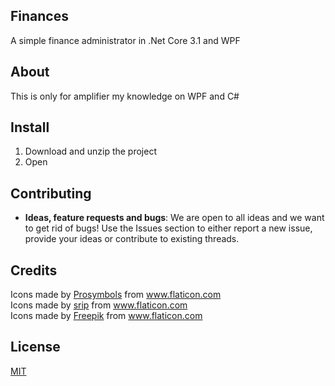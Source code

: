 ## Finances
A simple finance administrator in .Net Core 3.1 and WPF

## About
This is only for amplifier my knowledge on WPF and C#

## Install
1. Download and unzip the project
3. Open 

## Contributing

* **Ideas, feature requests and bugs**: We are open to all ideas and we want to get rid of bugs! Use the Issues section to either report a new issue, provide your ideas or contribute to existing threads.

## Credits
<div>Icons made by <a href="https://www.flaticon.com/authors/prosymbols" title="Prosymbols">Prosymbols</a> from <a href="https://www.flaticon.com/" title="Flaticon">www.flaticon.com</a></div>
<div>Icons made by <a href="https://www.flaticon.com/authors/srip" title="srip">srip</a> from <a href="https://www.flaticon.com/" title="Flaticon">www.flaticon.com</a></div>
<div>Icons made by <a href="https://www.flaticon.com/authors/freepik" title="Freepik">Freepik</a> from <a href="https://www.flaticon.com/" title="Flaticon">www.flaticon.com</a></div>

## License

[MIT](LICENSE.md)
